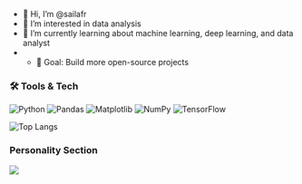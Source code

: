- 👋 Hi, I’m @sailafr
- 👀 I’m interested in data analysis
- 🌱 I’m currently learning about machine learning, deep learning, and data analyst
- - 🎯 Goal: Build more open-source projects

### 🛠️ Tools & Tech

![Python](https://img.shields.io/badge/Python-3776AB?style=for-the-badge&logo=python&logoColor=white)
![Pandas](https://img.shields.io/badge/pandas-150458?style=for-the-badge&logo=pandas&logoColor=white)
![Matplotlib](https://img.shields.io/badge/Matplotlib-11557c?style=for-the-badge&logo=plotly&logoColor=white)
![NumPy](https://img.shields.io/badge/numpy-013243?style=for-the-badge&logo=numpy&logoColor=white)
![TensorFlow](https://img.shields.io/badge/TensorFlow-FF6F00?style=for-the-badge&logo=tensorflow&logoColor=white)

![Top Langs](https://github-readme-stats.vercel.app/api/top-langs/?username=sailafr&layout=compact&theme=transparent)

### Personality Section

![](https://media.giphy.com/media/du3J3cXyzhj75IOgvA/giphy.gif)

<!---
sailafr/sailafr is a ✨ special ✨ repository because its `README.md` (this file) appears on your GitHub profile.
You can click the Preview link to take a look at your changes.
--->

